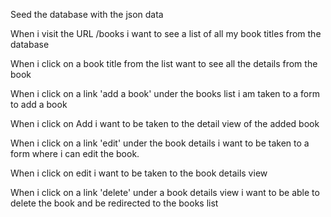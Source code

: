 Seed the database with the json data
 
When i visit the URL /books i want to see a list of all my book titles from the database
 
When i click on a book title from the list want to see all the details from the book
 
When i click on a link 'add a book' under the books list i am taken to a form to add a book
 
When i click on Add i want to be taken to the detail view of the added book
 
When i click on a link 'edit' under the book details i want to be taken to a form where i can edit the book.
 
When i click on edit i want to be taken to the book details view
 
When i click on a link 'delete' under a book details view i want to be able to delete the book and be redirected to the books list